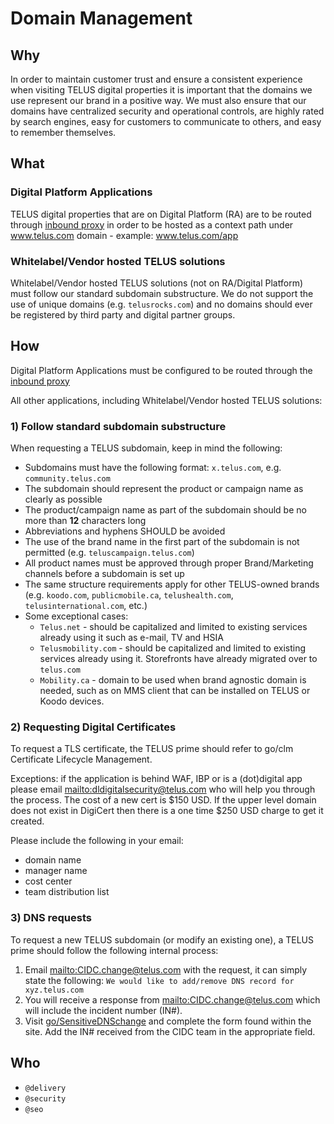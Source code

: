 # Domain Management

## Why

In order to maintain customer trust and ensure a consistent experience when visiting TELUS digital properties it is important that the domains we use represent our brand in a positive way. We must also ensure that our domains have centralized security and operational controls, are highly rated by search engines, easy for customers to communicate to others, and easy to remember themselves.

## What

### Digital Platform Applications

TELUS digital properties that are on Digital Platform (RA) are to be routed through [inbound proxy](https://github.com/telus/reference-architecture/blob/master/delivery/inbound-proxies.md) in order to be hosted as a context path under www.telus.com domain - example: www.telus.com/app

### Whitelabel/Vendor hosted TELUS solutions

Whitelabel/Vendor hosted TELUS solutions (not on RA/Digital Platform) must follow our standard subdomain substructure. We do not support the use of unique domains (e.g. `telusrocks.com`) and no domains should ever be registered by third party and digital partner groups.

## How

Digital Platform Applications must be configured to be routed through the [inbound proxy](https://github.com/telus/reference-architecture/blob/master/delivery/inbound-proxies.md)<br>

All other applications, including Whitelabel/Vendor hosted TELUS solutions:

### 1) Follow standard subdomain substructure

When requesting a TELUS subdomain, keep in mind the following:

- Subdomains must have the following format: `x.telus.com`, e.g. `community.telus.com`
- The subdomain should represent the product or campaign name as clearly as possible
- The product/campaign name as part of the subdomain should be no more than **12** characters long
- Abbreviations and hyphens SHOULD be avoided
- The use of the brand name in the first part of the subdomain is not permitted (e.g. `teluscampaign.telus.com`)
- All product names must be approved through proper Brand/Marketing channels before a subdomain is set up
- The same structure requirements apply for other TELUS-owned brands (e.g. `koodo.com`, `publicmobile.ca`, `telushealth.com`, `telusinternational.com`, etc.)
- Some exceptional cases:
  - `Telus.net` - should be capitalized and limited to existing services already using it such as e-mail, TV and HSIA 
  - `Telusmobility.com` - should be capitalized and limited to existing services already using it. Storefronts have already migrated over to `telus.com`     	
  - `Mobility.ca` - domain to be used when brand agnostic domain is needed, such as on MMS client that can be installed on TELUS or Koodo devices.

### 2) Requesting Digital Certificates

To request a TLS certificate, the TELUS prime should refer to go/clm Certificate Lifecycle Management.

Exceptions: if the application is behind WAF, IBP or is a (dot)digital app please email <mailto:dldigitalsecurity@telus.com> who will help you through the process.
The cost of a new cert is $150 USD. If the upper level domain does not exist in DigiCert then there is a one time $250 USD charge to get it created.

Please include the following in your email:
- domain name
- manager name
- cost center
- team distribution list

### 3) DNS requests

To request a new TELUS subdomain (or modify an existing one), a TELUS prime should follow the following internal process:
1. Email <mailto:CIDC.change@telus.com> with the request, it can simply state the following: `We would like to add/remove DNS record for xyz.telus.com`
2. You will receive a response from <mailto:CIDC.change@telus.com> which will include the incident number (IN#).
3. Visit [go/SensitiveDNSchange](https://go.telus.com/SensitiveDNSchange) and complete the form found within the site. Add the IN# received from the CIDC team in the appropriate field.

## Who

- `@delivery`
- `@security`
- `@seo`
